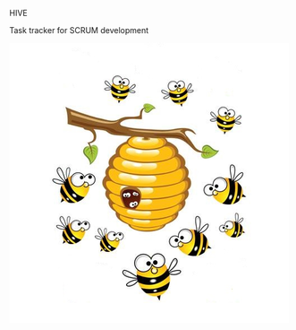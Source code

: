 HIVE

Task tracker for SCRUM development 

![иллюстрация к проекту](https://github.com/DmitryBelenov/hive/blob/master/src/main/webapp/resources/hive.jpg)
